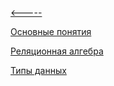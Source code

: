 [<-----](https://github.com/s1tcomsfan/knowledge_warehouse/blob/main/databases/contents.md)

[Основные понятия](https://github.com/s1tcomsfan/knowledge_warehouse/blob/main/databases/SQL/basic_concepts.md)

[Реляционная алгебра](https://github.com/s1tcomsfan/knowledge_warehouse/blob/main/databases/SQL/relational_algebra.md)

[Типы данных](https://github.com/s1tcomsfan/knowledge_warehouse/blob/main/databases/SQL/data_types.md)